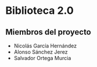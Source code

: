 # Biblioteca 2.0

## Miembros del proyecto
+ Nicolás García Hernández
+ Alonso Sánchez Jerez
+ Salvador Ortega Murcia
